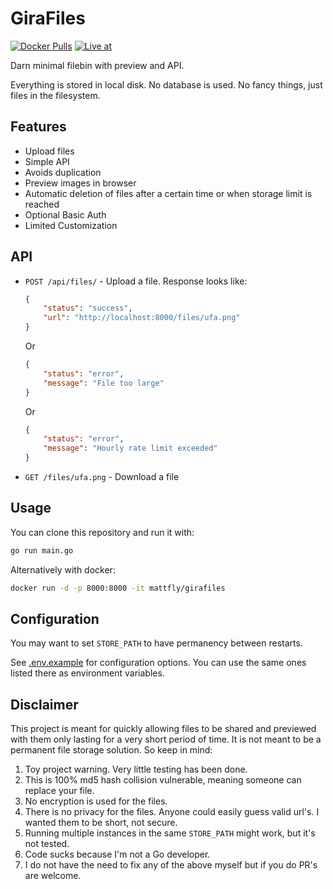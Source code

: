 # GiraFiles
[![Docker Pulls](https://img.shields.io/docker/pulls/mattfly/girafiles.svg)](https://hub.docker.com/repository/docker/mattfly/girafiles/general)
[![Live at](https://img.shields.io/badge/Demo%20at-filebin.cloud.mattf.one-007ACC)](https://filebin.cloud.mattf.one/)

Darn minimal filebin with preview and API.

Everything is stored in local disk. No database is used. No fancy things, just files in the filesystem.

## Features
- Upload files
- Simple API
- Avoids duplication
- Preview images in browser
- Automatic deletion of files after a certain time or when storage limit is reached
- Optional Basic Auth
- Limited Customization

## API
- `POST /api/files/` - Upload a file. Response looks like:
    ```json
    {
        "status": "success",
        "url": "http://localhost:8000/files/ufa.png"
    }
    ```
    Or
    ```json
    {
        "status": "error",
        "message": "File too large"
    }
    ```
    Or
    ```json
    {
        "status": "error",
        "message": "Hourly rate limit exceeded"
    }
    ```
- `GET /files/ufa.png` - Download a file

## Usage
You can clone this repository and run it with:
```bash
go run main.go
```

Alternatively with docker:
```bash
docker run -d -p 8000:8000 -it mattfly/girafiles
```

## Configuration
You may want to set `STORE_PATH` to have permanency between restarts.

See [.env.example](.env.example) for configuration options. You can use the same ones listed there
as environment variables.


## Disclaimer
This project is meant for quickly allowing files to be shared and previewed with them only lasting for
a very short period of time. It is not meant to be a permanent file storage solution. So keep in mind:

1. Toy project warning. Very little testing has been done.
2. This is 100% md5 hash collision vulnerable, meaning someone can replace your file.
3. No encryption is used for the files.
4. There is no privacy for the files. Anyone could easily guess valid url's. I wanted them to be short, not secure.
5. Running multiple instances in the same `STORE_PATH` might work, but it's not tested.
6. Code sucks because I'm not a Go developer.
7. I do not have the need to fix any of the above myself but if you do PR's are welcome.
